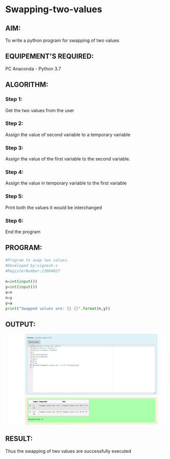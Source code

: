 # Swapping-two-values
## AIM:
To write a python program for swapping of two values
## EQUIPEMENT'S REQUIRED: 
PC
Anaconda - Python 3.7
## ALGORITHM: 
### Step 1:
Get the two values from the user
### Step 2: 
Assign the value of second variable to a temporary variable 
### Step 3: 
Assign the value of the first variable to the second variable.
### Step 4:  
Assign the value in temporary variable to the first variable
### Step 5: 
Print both the values it would be interchanged
### Step 6: 
End the program
## PROGRAM:
```python
#Program to swap two values.
#Developed by:vignesh.v
#RegisterNumber:23004027

n=int(input())
y=int(input())
a=n
n=y
y=a
print("Swapped values are: {} {}".format(n,y))

```
## OUTPUT:
![output](EX01.png)





## RESULT:
Thus the swapping of two values are successfully executed



